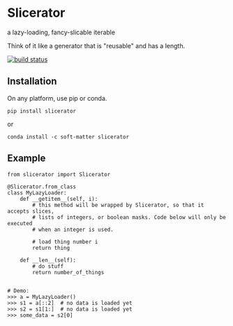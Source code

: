 Slicerator
==========

a lazy-loading, fancy-slicable iterable

Think of it like a generator that is "reusable" and has a length.

[![build status](https://travis-ci.org/soft-matter/slicerator.png?branch=master)](https://travis-ci.org/soft-matter/slicerator)

Installation
------------

On any platform, use pip or conda.

`pip install slicerator`

or

`conda install -c soft-matter slicerator`

Example
-------

```
from slicerator import Slicerator

@Slicerator.from_class
class MyLazyLoader:
    def __getitem__(self, i):
        # this method will be wrapped by Slicerator, so that it accepts slices,
        # lists of integers, or boolean masks. Code below will only be executed
        # when an integer is used.

        # load thing number i
        return thing

    def __len__(self):
        # do stuff
        return number_of_things


# Demo:
>>> a = MyLazyLoader()
>>> s1 = a[::2]  # no data is loaded yet
>>> s2 = s1[1:]  # no data is loaded yet
>>> some_data = s2[0]
```
